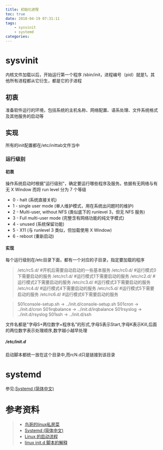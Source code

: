 ```yaml
---
title: 初始化进程
toc: true
date: 2018-04-19 07:31:11
tags:
	- sysvinit
	- systemd
categories:
---
```


# sysvinit

内核文件加载以后，开始运行第一个程序 /sbin/init，进程编号（pid）就是1。其他所有进程都从它衍生，都是它的子进程

## 初衷

准备软件运行的环境，包括系统的主机名称、网络配置、语系处理、文件系统格式及其他服务的启动等
<!--more-->
## 实现

所有的init配置都在/etc/inittab文件当中

### 运行级别

#### 初衷

操作系统启动时根据"运行级别"，确定要运行哪些程序及服务。依据有无网络与有无 X Window 而将 run level 分为 7 个等级

- 0 - halt (系统直接关机)
- 1 - single user mode (单人维护模式，用在系统出问题时的维护)
- 2 - Multi-user, without NFS (类似底下的 runlevel 3，但无 NFS 服务)
- 3 - Full multi-user mode (完整含有网络功能的纯文字模式)
- 4 - unused (系统保留功能)
- 5 - X11 (与 runlevel 3 类似，但加载使用 X Window)
- 6 - reboot (重新启动)

#### 实现

每个运行级别在/etc目录下面，都有一个对应的子目录，指定要加载的程序

> /etc/rcS.d/ #开机后需要自动启动的一些基本服务
> /etc/rc0.d/ #运行模式0下需要启动的服务
> /etc/rc1.d/ #运行模式1下需要启动的服务
> /etc/rc2.d/ #运行模式2下需要启动的服务
> /etc/rc3.d/ #运行模式3下需要启动的服务
> /etc/rc4.d/ #运行模式4下需要启动的服务
> /etc/rc5.d/ #运行模式5下需要启动的服务
> /etc/rc6.d/ #运行模式6下需要启动的服务

> S01console-setup.sh -> ../init.d/console-setup.sh
> S01cron -> ../init.d/cron
> S01irqbalance -> ../init.d/irqbalance
> S01rsyslog -> ../init.d/rsyslog
> S01ssh -> ../init.d/ssh

文件名都是"字母S+两位数字+程序名"的形式,字母S表示Start,字母K表示Kill,后面的两位数字表示处理顺序,数字越小越早处理

##### /etc/init.d

启动脚本都统一放在这个目录中,而rcN.d只是链接到该目录

# systemd

参见:[Systemd (简体中文)](https://wiki.archlinux.org/index.php/systemd_%28%E7%AE%80%E4%BD%93%E4%B8%AD%E6%96%87%29)


# 参考资料
> - [鸟哥的linux私房菜](http://cn.linux.vbird.org/linux_basic/0510osloader_1.php)
> - [Systemd (简体中文)](https://wiki.archlinux.org/index.php/systemd_%28%E7%AE%80%E4%BD%93%E4%B8%AD%E6%96%87%29)
> - [Linux 的启动流程](http://www.ruanyifeng.com/blog/2013/08/linux_boot_process.html)
> - [linux init.d 脚本的解释](https://www.jianshu.com/p/5af068656d4b)



